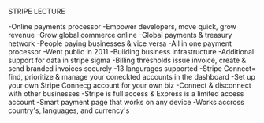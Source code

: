 STRIPE LECTURE

-Online payments processor
-Empower developers, move quick, grow revenue
-Grow global commerce online
-Global payments & treasury network
-People paying businesses & vice versa
-All in one payment processor
-Went public in 2011
-Building business infrastructure
-Additional support for data in stripe sigma
-Billing thresholds issue invoice, create & send branded invoices securely
-13 langurages supported
-Stripe Connect= find, prioritize & manage your coneckted accounts in the dashboard
-Set up your own Stripe Connecg account for your own biz
-Connect & disconnect with other businesses
-Stripe is full access & Express is a limited access account
-Smart payment page that works on any device
-Works accross country's, languages, and currency's
